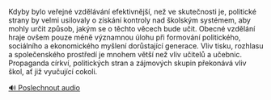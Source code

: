 
Kdyby bylo veřejné vzdělávání efektivnější, než ve skutečnosti je, politické strany by velmi usilovaly o získání kontroly nad školským systémem, aby mohly určit způsob, jakým se o těchto věcech bude učit. Obecné vzdělání hraje ovšem pouze méně významnou úlohu při formování politického, sociálního a ekonomického myšlení dorůstající generace. Vliv tisku, rozhlasu a společenského prostředí je mnohem větší než vliv učitelů a učebnic. Propaganda církví, politických stran a zájmových skupin překonává vliv škol, ať již vyučující cokoli.

[🔊 Poslechnout audio](/data/7-paragraphs/audio/chapter_169/para_001-Kdyby-bylo-veejn-vzdlvn-efektivnj-ne-ve.mp3)
